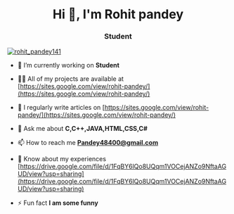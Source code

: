 <h1 align="center">Hi 👋, I'm Rohit pandey</h1>
<h3 align="center">Student</h3>



<p align="left"> <a href="https://twitter.com/rohit_pandey141" target="blank"><img src="https://img.shields.io/twitter/follow/rohit_pandey141?logo=twitter&style=for-the-badge" alt="rohit_pandey141" /></a> </p>

- 🔭 I’m currently working on **Student**

- 👨‍💻 All of my projects are available at [https://sites.google.com/view/rohit-pandey/](https://sites.google.com/view/rohit-pandey/)

- 📝 I regularly write articles on [https://sites.google.com/view/rohit-pandey/](https://sites.google.com/view/rohit-pandey/)

- 💬 Ask me about **C,C++,JAVA,HTML,CSS,C#**

- 📫 How to reach me **Pandey48400@gmail.com**

- 📄 Know about my experiences [https://drive.google.com/file/d/1FqBY6lQo8UQqm1VOCejANZo9NftaAGUD/view?usp=sharing](https://drive.google.com/file/d/1FqBY6lQo8UQqm1VOCejANZo9NftaAGUD/view?usp=sharing)

- ⚡ Fun fact **I am some funny**


